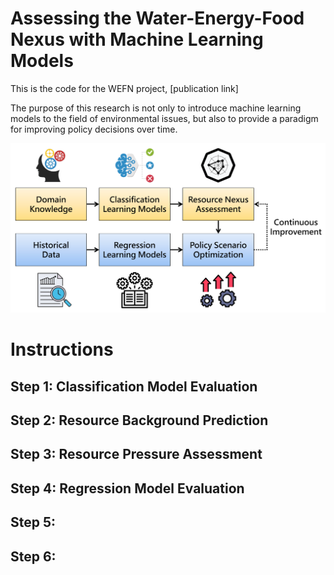 # Assessing the Water-Energy-Food Nexus with Machine Learning Models

This is the code for the WEFN project, [publication link]

The purpose of this research is not only to introduce machine learning models to the field of environmental issues, but also to provide a paradigm for improving policy decisions over time.

![Architecture Picture](00_Metadata/Architecture.png "Architecture")

# Instructions
## Step 1: Classification Model Evaluation

## Step 2: Resource Background Prediction

## Step 3: Resource Pressure Assessment

## Step 4: Regression Model Evaluation

## Step 5: 

## Step 6: 
